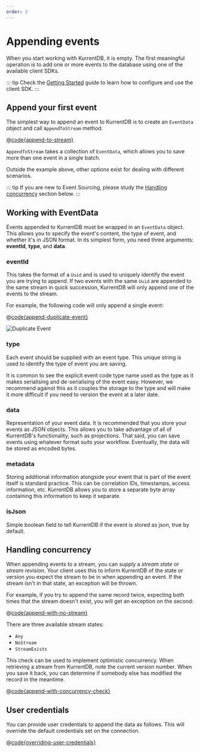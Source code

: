 ```yaml
---
order: 2
---
```


# Appending events

When you start working with KurrentDB, it is empty. The first meaningful operation is to add one or more events to the database using one of the available client SDKs.

::: tip
Check the [Getting Started](getting-started.md) guide to learn how to configure and use the client SDK.
:::

## Append your first event

The simplest way to append an event to KurrentDB is to create an `EventData` object and call `AppendToStream` method.

@[code{append-to-stream}](@grpc:appending-events.js;appending-events.ts)

`AppendToStream` takes a collection of `EventData`, which allows you to save more than one event in a single batch.
 
Outside the example above, other options exist for dealing with different scenarios. 

::: tip
If you are new to Event Sourcing, please study the [Handling concurrency](#handling-concurrency) section below.
:::

## Working with EventData

Events appended to KurrentDB must be wrapped in an `EventData` object. This allows you to specify the event's content, the type of event, and whether it's in JSON format. In its simplest form, you need three arguments:  **eventId**, **type**, and **data**.

### eventId

This takes the format of a `Uuid` and is used to uniquely identify the event you are trying to append. If two events with the same `Uuid` are appended to the same stream in quick succession, KurrentDB will only append one of the events to the stream. 

For example, the following code will only append a single event:

@[code{append-duplicate-event}](@grpc:appending-events.js;appending-events.ts)

![Duplicate Event](../images/duplicate-event.png)

### type

Each event should be supplied with an event type. This unique string is used to identify the type of event you are saving. 

It is common to see the explicit event code type name used as the type as it makes serialising and de-serialising of the event easy. However, we recommend against this as it couples the storage to the type and will make it more difficult if you need to version the event at a later date.

### data

Representation of your event data. It is recommended that you store your events as JSON objects.  This allows you to take advantage of all of KurrentDB's functionality, such as projections. That said, you can save events using whatever format suits your workflow. Eventually, the data will be stored as encoded bytes.

### metadata

Storing additional information alongside your event that is part of the event itself is standard practice. This can be correlation IDs, timestamps, access information, etc. KurrentDB allows you to store a separate byte array containing this information to keep it separate.

### isJson

Simple boolean field to tell KurrentDB if the event is stored as json, true by default.

## Handling concurrency

When appending events to a stream, you can supply a *stream state* or *stream revision*. Your client uses this to inform KurrentDB of the state or version you expect the stream to be in when appending an event. If the stream isn't in that state, an exception will be thrown. 

For example, if you try to append the same record twice, expecting both times that the stream doesn't exist, you will get an exception on the second:

@[code{append-with-no-stream}](@grpc:appending-events.js;appending-events.ts)

There are three available stream states: 
- `Any`
- `NoStream`
- `StreamExists`

This check can be used to implement optimistic concurrency. When retrieving a stream from KurrentDB, note the current version number. When you save it back, you can determine if somebody else has modified the record in the meantime.

@[code{append-with-concurrency-check}](@grpc:appending-events.js;appending-events.ts)

<!-- ## Options TODO -->

## User credentials

You can provide user credentials to append the data as follows. This will override the default credentials set on the connection.

@[code{overriding-user-credentials}](@grpc:appending-events.js;appending-events.ts)


